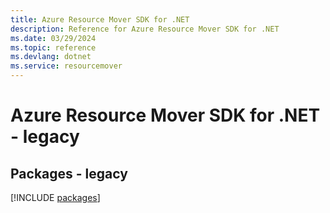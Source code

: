 ```yaml
---
title: Azure Resource Mover SDK for .NET
description: Reference for Azure Resource Mover SDK for .NET
ms.date: 03/29/2024
ms.topic: reference
ms.devlang: dotnet
ms.service: resourcemover
---
```

# Azure Resource Mover SDK for .NET - legacy
## Packages - legacy
[!INCLUDE [packages](resource-mover-index.md)]